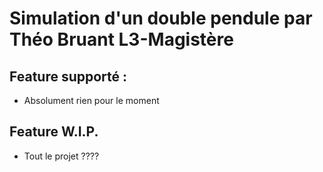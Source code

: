 # Simulation d'un double pendule par Théo Bruant L3-Magistère

## Feature supporté : 
- Absolument rien pour le moment

## Feature W.I.P.
- Tout le projet ????
